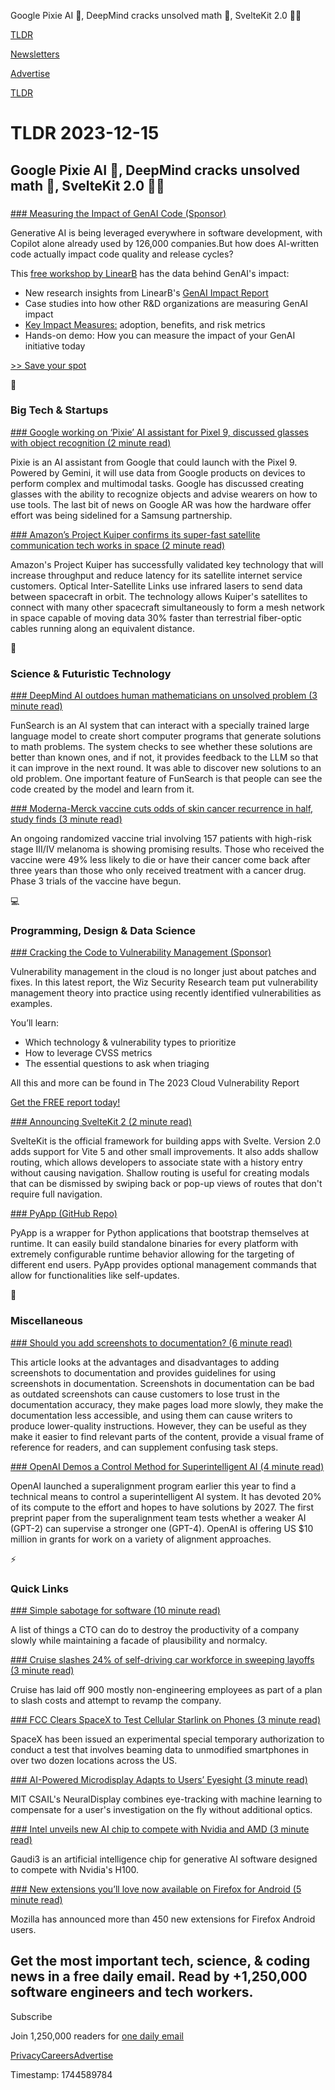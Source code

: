 Google Pixie AI 🤖, DeepMind cracks unsolved math 🔢, SvelteKit 2.0 👨‍💻

[TLDR](/)

[Newsletters](/newsletters)

[Advertise](https://advertise.tldr.tech/)

[TLDR](/)

# TLDR 2023-12-15

## Google Pixie AI 🤖, DeepMind cracks unsolved math 🔢, SvelteKit 2.0 👨‍💻

### 

[### Measuring the Impact of GenAI Code (Sponsor)](https://linearb.io/event/measuring-the-roi-of-genai-code?utm_source=TLD&amp;utm_medium=promo&amp;utm_campaign=202312+-+Newsletter+-+Paid+-+TLDR+Founders+-+GenAI+Workshop)

Generative AI is being leveraged everywhere in software development, with Copilot alone already used by 126,000 companies.But how does AI-written code actually impact code quality and release cycles?

This [free workshop by LinearB](https://linearb.io/event/measuring-the-roi-of-genai-code?utm_source=TLD&utm_medium=promo&utm_campaign=202312+-+Newsletter+-+Paid+-+TLDR+Founders+-+GenAI+Workshop) has the data behind GenAI's impact:

* New research insights from LinearB's [GenAI Impact Report](https://linearb.io/event/measuring-the-roi-of-genai-code?utm_source=TLD&utm_medium=promo&utm_campaign=202312+-+Newsletter+-+Paid+-+TLDR+Founders+-+GenAI+Workshop)
* Case studies into how other R&D organizations are measuring GenAI impact
* [Key Impact Measures:](https://linearb.io/event/measuring-the-roi-of-genai-code?utm_source=TLD&utm_medium=promo&utm_campaign=202312+-+Newsletter+-+Paid+-+TLDR+Founders+-+GenAI+Workshop) adoption, benefits, and risk metrics
* Hands-on demo: How you can measure the impact of your GenAI initiative today

[>> Save your spot](https://linearb.io/event/measuring-the-roi-of-genai-code?utm_source=TLD&utm_medium=promo&utm_campaign=202312+-+Newsletter+-+Paid+-+TLDR+Founders+-+GenAI+Workshop)

📱

### Big Tech & Startups

[### Google working on ‘Pixie’ AI assistant for Pixel 9, discussed glasses with object recognition (2 minute read)](https://9to5google.com/2023/12/14/pixel-9-pixie-ai-assistant/?utm_source=tldrnewsletter)

Pixie is an AI assistant from Google that could launch with the Pixel 9. Powered by Gemini, it will use data from Google products on devices to perform complex and multimodal tasks. Google has discussed creating glasses with the ability to recognize objects and advise wearers on how to use tools. The last bit of news on Google AR was how the hardware offer effort was being sidelined for a Samsung partnership.

[### Amazon’s Project Kuiper confirms its super-fast satellite communication tech works in space (2 minute read)](https://techcrunch.com/2023/12/14/amazons-project-kuiper-confirms-its-super-fast-satellite-communication-tech-works-in-space/?utm_source=tldrnewsletter)

Amazon's Project Kuiper has successfully validated key technology that will increase throughput and reduce latency for its satellite internet service customers. Optical Inter-Satellite Links use infrared lasers to send data between spacecraft in orbit. The technology allows Kuiper's satellites to connect with many other spacecraft simultaneously to form a mesh network in space capable of moving data 30% faster than terrestrial fiber-optic cables running along an equivalent distance.

🚀

### Science & Futuristic Technology

[### DeepMind AI outdoes human mathematicians on unsolved problem (3 minute read)](https://www.nature.com/articles/d41586-023-04043-w?utm_source=tldrnewsletter)

FunSearch is an AI system that can interact with a specially trained large language model to create short computer programs that generate solutions to math problems. The system checks to see whether these solutions are better than known ones, and if not, it provides feedback to the LLM so that it can improve in the next round. It was able to discover new solutions to an old problem. One important feature of FunSearch is that people can see the code created by the model and learn from it.

[### Moderna-Merck vaccine cuts odds of skin cancer recurrence in half, study finds (3 minute read)](https://www.cbsnews.com/news/merck-moderna-vaccine-skin-cancer-melanoma/?utm_source=tldrnewsletter)

An ongoing randomized vaccine trial involving 157 patients with high-risk stage III/IV melanoma is showing promising results. Those who received the vaccine were 49% less likely to die or have their cancer come back after three years than those who only received treatment with a cancer drug. Phase 3 trials of the vaccine have begun.

💻

### Programming, Design & Data Science

[### Cracking the Code to Vulnerability Management (Sponsor)](https://www.wiz.io/lp/2023-cloud-vulnerability-report?utm_source=tldrtech&amp;utm_medium=paid-email&amp;utm_campaign=FY24Q4_INB_FORM_2023-Cloud-Vulnerability-Report&amp;sfcid=701Py000003MlD4IAK&amp;utm_term=FY24Q4-TldrTech-nl&amp;utm_content=2023CloudVulnerabilityReport)

Vulnerability management in the cloud is no longer just about patches and fixes. In this latest report, the Wiz Security Research team put vulnerability management theory into practice using recently identified vulnerabilities as examples.

You’ll learn:

* Which technology & vulnerability types to prioritize
* How to leverage CVSS metrics
* The essential questions to ask when triaging

All this and more can be found in The 2023 Cloud Vulnerability Report

[Get the FREE report today!](https://www.wiz.io/lp/2023-cloud-vulnerability-report?utm_source=tldrtech&utm_medium=paid-email&utm_campaign=FY24Q4_INB_FORM_2023-Cloud-Vulnerability-Report&sfcid=701Py000003MlD4IAK&utm_term=FY24Q4-TldrTech-nl&utm_content=2023CloudVulnerabilityReport)

[### Announcing SvelteKit 2 (2 minute read)](https://svelte.dev/blog/sveltekit-2?ref=dailydev&amp;utm_source=tldrnewsletter)

SvelteKit is the official framework for building apps with Svelte. Version 2.0 adds support for Vite 5 and other small improvements. It also adds shallow routing, which allows developers to associate state with a history entry without causing navigation. Shallow routing is useful for creating modals that can be dismissed by swiping back or pop-up views of routes that don't require full navigation.

[### PyApp (GitHub Repo)](https://github.com/ofek/pyapp?utm_source=tldrnewsletter)

PyApp is a wrapper for Python applications that bootstrap themselves at runtime. It can easily build standalone binaries for every platform with extremely configurable runtime behavior allowing for the targeting of different end users. PyApp provides optional management commands that allow for functionalities like self-updates.

🎁

### Miscellaneous

[### Should you add screenshots to documentation? (6 minute read)](https://thisisimportant.net/posts/screenshots-in-documentation/?utm_source=tldrnewsletter)

This article looks at the advantages and disadvantages to adding screenshots to documentation and provides guidelines for using screenshots in documentation. Screenshots in documentation can be bad as outdated screenshots can cause customers to lose trust in the documentation accuracy, they make pages load more slowly, they make the documentation less accessible, and using them can cause writers to produce lower-quality instructions. However, they can be useful as they make it easier to find relevant parts of the content, provide a visual frame of reference for readers, and can supplement confusing task steps.

[### OpenAI Demos a Control Method for Superintelligent AI (4 minute read)](https://spectrum.ieee.org/openai-alignment?utm_source=tldrnewsletter)

OpenAI launched a superalignment program earlier this year to find a technical means to control a superintelligent AI system. It has devoted 20% of its compute to the effort and hopes to have solutions by 2027. The first preprint paper from the superalignment team tests whether a weaker AI (GPT-2) can supervise a stronger one (GPT-4). OpenAI is offering US $10 million in grants for work on a variety of alignment approaches.

⚡

### Quick Links

[### Simple sabotage for software (10 minute read)](https://erikbern.com/2023/12/13/simple-sabotage-for-software.html?utm_source=tldrnewsletter)

A list of things a CTO can do to destroy the productivity of a company slowly while maintaining a facade of plausibility and normalcy.

[### Cruise slashes 24% of self-driving car workforce in sweeping layoffs (3 minute read)](https://techcrunch.com/2023/12/14/cruise-slashes-24-of-self-driving-car-workforce-in-sweeping-layoffs/?utm_source=tldrnewsletter)

Cruise has laid off 900 mostly non-engineering employees as part of a plan to slash costs and attempt to revamp the company.

[### FCC Clears SpaceX to Test Cellular Starlink on Phones (3 minute read)](https://www.pcmag.com/news/fcc-clears-spacex-to-test-cellular-starlink-on-phones?utm_source=tldrnewsletter)

SpaceX has been issued an experimental special temporary authorization to conduct a test that involves beaming data to unmodified smartphones in over two dozen locations across the US.

[### AI-Powered Microdisplay Adapts to Users’ Eyesight (3 minute read)](https://spectrum.ieee.org/augmented-reality-display-adapts?utm_source=tldrnewsletter)

MIT CSAIL's NeuralDisplay combines eye-tracking with machine learning to compensate for a user's investigation on the fly without additional optics.

[### Intel unveils new AI chip to compete with Nvidia and AMD (3 minute read)](https://www.cnbc.com/2023/12/14/intel-unveils-gaudi3-ai-chip-to-compete-with-nvidia-and-amd.html?utm_source=tldrnewsletter)

Gaudi3 is an artificial intelligence chip for generative AI software designed to compete with Nvidia's H100.

[### New extensions you’ll love now available on Firefox for Android (5 minute read)](https://blog.mozilla.org/en/mozilla/new-extensions-youll-love-now-available-on-firefox-for-android/?utm_source=tldrnewsletter)

Mozilla has announced more than 450 new extensions for Firefox Android users.

## Get the most important tech, science, & coding news in a free daily email. Read by +1,250,000 software engineers and tech workers.

Subscribe

Join 1,250,000 readers for [one daily email](/api/latest/tech)

[Privacy](/privacy)[Careers](https://jobs.ashbyhq.com/tldr.tech)[Advertise](/tech/advertise)

Timestamp: 1744589784